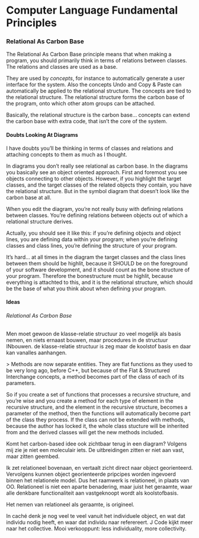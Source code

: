 ﻿Computer Language Fundamental Principles
========================================

### Relational As Carbon Base

The Relational As Carbon Base principle means that when making a program, you should primarily think in terms of relations between classes. The relations and classes are used as a base.

They are used by *concepts*, for instance to automatically generate a user interface for the system. Also the concepts Undo and Copy & Paste can automatically be applied to the relational structure. The concepts are tied to the relational structure. The relational structure forms the carbon base of the program, onto which other atom groups can be attached.

Basically, the relational structure is the carbon base… concepts can extend the carbon base with extra code, that isn’t the core of the system.

#### Doubts Looking At Diagrams

I have doubts you’ll be thinking in terms of classes and relations and attaching concepts to them as much as I thought.

In diagrams you don’t really see relational as carbon base. In the diagrams you basically see an object oriented approach. First and foremost you see objects connecting to other objects. However, if you highlight the target classes, and the target classes of the related objects they contain, you have the relational structure. But in the symbol diagram that doesn’t look like the carbon base at all.

When you edit the diagram, you’re not really busy with defining relations between classes. You’re defining relations between objects out of which a relational structure derives.

Actually, you should see it like this: if you’re defining objects and object lines, you are defining data within your program; when you’re defining classes and class lines, you’re defining the structure of your program.

It’s hard… at all times in the diagram the target classes and the class lines between them should be highlit, because it SHOULD be on the foreground of your software development, and it should count as the bone structure of your program. Therefore the bonestructure must be highlit, because everything is attachted to this, and it is the relational structure, which should be the base of what you think about when defining your program.

#### Ideas

###### Relational As Carbon Base

Men moet gewoon de klasse-relatie structuur zo veel mogelijk als basis nemen, en niets ernaast bouwen, maar procedures in de structuur INbouwen. de klasse-relatie structuur is zeg maar de koolstof basis en daar kan vanalles aanhangen.

\> Methods are now separate entities. They are flat functions as they used to be very long ago, before C++, but because of the Flat & Structured Interchange concepts, a method becomes part of the class of each of its parameters.

So if you create a set of functions that processes a recursive structure, and you’re wise and you create a method for each type of element in the recursive structure, and the element in the recursive structure, becomes a parameter of the method, then the functions will automatically become part of the class they process. If the class can not be extended with methods, because the author has locked it, the whole class stucture will be inherited from and the derived classes will get the new methods included.

Komt het carbon-based idee ook zichtbaar terug in een diagram? Volgens mij zie je niet een moleculair iets. De uitbreidingen zitten er niet aan vast, maar zitten geembed.

Ik zet relationeel bovenaan, en vertaalt zicht direct naar object georienteerd. Vervolgens kunnen object georienteerde pripcipes worden ingevoerd binnen het relationele model. Dus het raamwerk is relationeel, in plaats van OO. Relationeel is niet een aparte benadering, maar juist het geraamte, waar alle denkbare functionaliteit aan vastgeknoopt wordt als koolstofbasis.

Het nemen van relationeel als geraamte, is origineel.

In caché denk je nog veel te veel vanuit het individuele object, en wat dat individu nodig heeft, en waar dat individu naar referereert. J Code kijkt meer naar het collective. Mooi verkooppunt: less individuality, more collectivity.

